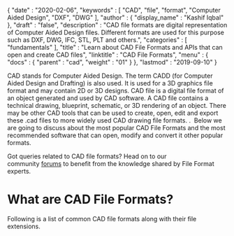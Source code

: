 {
  "date" : "2020-02-06",
  "keywords" : [ "CAD", "file", "format", "Computer Aided Design", "DXF", "DWG" ],
  "author" : {
    "display_name" : "Kashif Iqbal"
  },
  "draft" : "false",
  "description" : "CAD file formats are digital representation of Computer Aided Design files. Different formats are used for this purpose such as DXF, DWG, IFC, STL, PLT and others.",
  "categories" : [ "fundamentals" ],
  "title" : "Learn about CAD File Formats and APIs that can open and create CAD files",
  "linktitle" : "CAD File Formats",
  "menu" : {
    "docs" : {
      "parent" : "cad",
      "weight" : "01"
    }
  },
  "lastmod" : "2019-09-10"
}

CAD stands for Computer Aided Design. The term CADD (for Computer Aided Design and Drafting) is also used.  It is used for a 3D graphics file format and may contain 2D or 3D designs. CAD file is a digital file format of an object generated and used by CAD software. A CAD file contains a technical drawing, blueprint, schematic, or 3D rendering of an object. There may be other CAD tools that can be used to create, open, edit and export these .cad files to more widely used CAD drawing file formats. .  Below we are going to discuss about the most popular CAD File Formats and the most recommended software that can open, modify and convert it other popular formats.

Got queries related to CAD file formats? Head on to our community [forums](https://forum.fileformat.com/c/cad) to benefit from the knowledge shared by File Format experts.

# What are CAD File Formats? #

Following is a list of common CAD file formats along with their file extensions.
